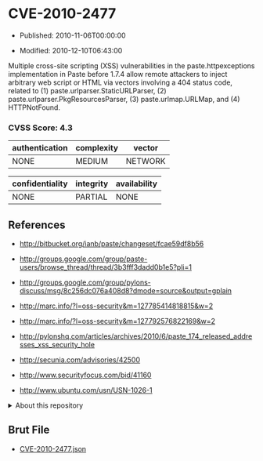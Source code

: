 # CVE-2010-2477

- Published: 2010-11-06T00:00:00

- Modified: 2010-12-10T06:43:00

Multiple cross-site scripting (XSS) vulnerabilities in the paste.httpexceptions implementation in Paste before 1.7.4 allow remote attackers to inject arbitrary web script or HTML via vectors involving a 404 status code, related to (1) paste.urlparser.StaticURLParser, (2) paste.urlparser.PkgResourcesParser, (3) paste.urlmap.URLMap, and (4) HTTPNotFound.

### CVSS Score: **4.3**

| authentication | complexity | vector |
| --- | --- | --- |
| NONE | MEDIUM | NETWORK |

| confidentiality | integrity | availability |
| --- | --- | --- |
| NONE | PARTIAL | NONE |

## References

* http://bitbucket.org/ianb/paste/changeset/fcae59df8b56

* http://groups.google.com/group/paste-users/browse_thread/thread/3b3fff3dadd0b1e5?pli=1

* http://groups.google.com/group/pylons-discuss/msg/8c256dc076a408d8?dmode=source&output=gplain

* http://marc.info/?l=oss-security&m=127785414818815&w=2

* http://marc.info/?l=oss-security&m=127792576822169&w=2

* http://pylonshq.com/articles/archives/2010/6/paste_174_released_addresses_xss_security_hole

* http://secunia.com/advisories/42500

* http://www.securityfocus.com/bid/41160

* http://www.ubuntu.com/usn/USN-1026-1

<details>
<summary>About this repository</summary> 

  This repository is part of the project [Live Hack CVE](https://github.com/Live-Hack-CVE). Main website can be found [www.live-hack.org](https://www.live-hack.org) 
  
  Made by [Sn0wAlice](https://github.com/Sn0wAlice) for the people that care about security and need to have a feed of the latest CVEs. Hope you enjoy it, don't forget to star the repo and follow me on [Twitter](https://twitter.com/Sn0wAlice) and [Github](https://github.com/Sn0wAlice). And that is my [personnal website](https://www.alice-snow.me/)

  - [Home Page](https://github.com/Live-Hack-CVE)
  - [Framework](https://github.com/Live-Hack-CVE/cve-framework)
  - [CVE database](https://github.com/Live-Hack-CVE/full_database)
  - [Changelog](https://github.com/Live-Hack-CVE/Changelog)
</details>

## Brut File

* [CVE-2010-2477.json](https://raw.githubusercontent.com/Live-Hack-CVE/full_database/main/cves/2010/CVE-2010-2477.json)

